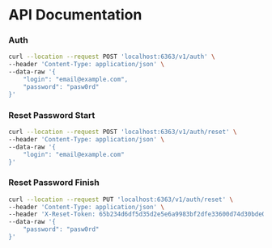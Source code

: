 # API Documentation

### Auth

```bash
curl --location --request POST 'localhost:6363/v1/auth' \
--header 'Content-Type: application/json' \
--data-raw '{
    "login": "email@example.com",
    "password": "pasw0rd"
}'
```

### Reset Password Start

```bash
curl --location --request POST 'localhost:6363/v1/auth/reset' \
--header 'Content-Type: application/json' \
--data-raw '{
    "login": "email@example.com"
}'
```

### Reset Password Finish

```bash
curl --location --request PUT 'localhost:6363/v1/auth/reset' \
--header 'Content-Type: application/json' \
--header 'X-Reset-Token: 65b234d6df5d35d2e5e6a9983bf2dfe33600d74d30bde0432c3ea4e9d29e0b45' \
--data-raw '{
    "password": "pasw0rd"
}'
```
